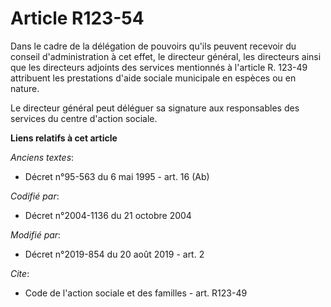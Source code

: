 # Article R123-54

Dans le cadre de la délégation de pouvoirs qu'ils peuvent recevoir du conseil d'administration à cet effet, le directeur
général, les directeurs ainsi que les directeurs adjoints des services mentionnés à l'article R. 123-49 attribuent les
prestations d'aide sociale municipale en espèces ou en nature. 

Le directeur général peut déléguer sa signature aux responsables des services du centre d'action sociale.

**Liens relatifs à cet article**

_Anciens textes_:

  - Décret n°95-563 du 6 mai 1995 - art. 16 (Ab)

_Codifié par_:

  - Décret n°2004-1136 du 21 octobre 2004

_Modifié par_:

  - Décret n°2019-854 du 20 août 2019 - art. 2

_Cite_:

  - Code de l'action sociale et des familles - art. R123-49
